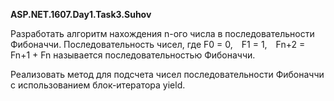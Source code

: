 ﻿<b>ASP.NET.1607.Day1.Task3.Suhov</b>

Разработать алгоритм нахождения n-ого числа в последовательности Фибоначчи. 
Последовательность чисел, где F0 = 0, F1 = 1, Fn+2 = Fn+1 + Fn называется последовательностью Фибоначчи.

Реализовать метод для подсчета чисел последовательности Фибоначчи с использованием блок-итератора yield.